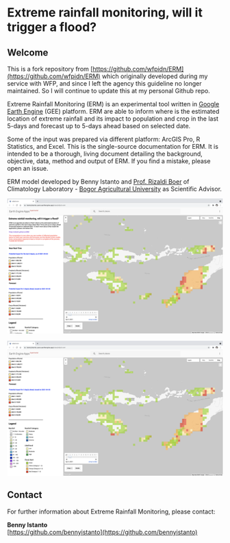 # Extreme rainfall monitoring, will it trigger a flood?

## Welcome

This is a fork repository from [https://github.com/wfpidn/ERM](https://github.com/wfpidn/ERM) which originally developed during my service with WFP, and since I left the agency this guideline no longer maintained. So I will continue to update this at my personal Github repo.

Extreme Rainfall Monitoring (ERM) is an experimental tool written in [Google Earth Engine](https://earthengine.google.com) (GEE) platform. ERM are able to inform where is the estimated location of extreme rainfall and its impact to population and crop in the last 5-days and forecast up to 5-days ahead based on selected date.

Some of the input was prepared via different platform: ArcGIS Pro, R Statistics, and Excel. This is the single-source documentation for ERM. It is intended to be a thorough, living document detailing the background, objective, data, method and output of ERM. If you find a mistake, please open an issue.

ERM model developed by Benny Istanto and [Prof. Rizaldi Boer](https://scholar.google.com/citations?hl=en&user=jTPXEp8AAAAJ) of Climatology Laboratory - [Bogor Agricultural University](https://ipb.ac.id) as Scientific Advisor.

![ERM1](./img/erm1.png)

![ERM2](./img/erm2.png)

## Contact

For further information about Extreme Rainfall Monitoring, please contact:

**Benny Istanto**<br>
[https://github.com/bennyistanto](https://github.com/bennyistanto)<br>